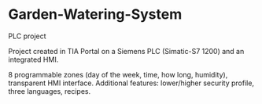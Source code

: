 # Garden-Watering-System
PLC project

Project created in TIA Portal on a Siemens PLC (Simatic-S7 1200) and an integrated HMI.

8 programmable zones (day of the week, time, how long, humidity), transparent HMI interface. Additional features: lower/higher security profile, three languages, recipes.

